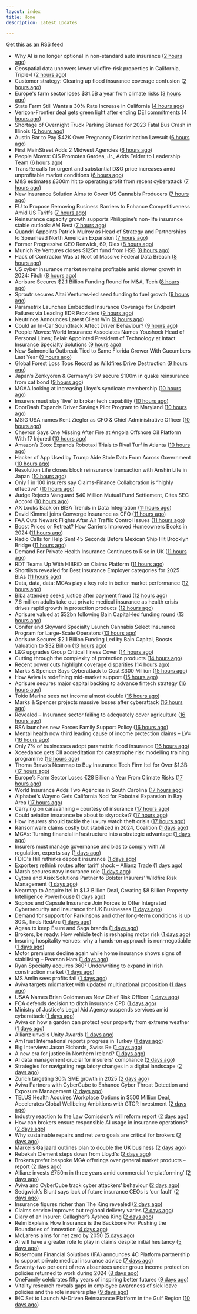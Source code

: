 ```yaml
---
layout: index
title: Home
description: Latest Updates

---
```


[Get this as an RSS feed](/feed.rss)

<!-- news_marker starts -->
- Why AI is no longer optional in non-standard auto insurance ([2 hours ago](https://www.dig-in.com/opinion/ais-role-in-non-standard-auto-insurance))
- Geospatial data uncovers lower wildfire-risk properties in California, Triple-I ([2 hours ago](https://www.dig-in.com/news/geospatial-data-wildfire-prone-california-properties))
- Customer strategy: Clearing up flood insurance coverage confusion ([2 hours ago](https://www.dig-in.com/opinion/clearing-up-flood-insurance-coverage-confusion))
- Europe's farm sector loses $31.5B a year from climate risks ([3 hours ago](https://www.dig-in.com/articles/europes-farm-sector-loses-31-5b-a-year-from-climate-risks))
- State Farm Still Wants a 30% Rate Increase in California ([4 hours ago](https://www.insurancejournal.com/news/west/2025/05/21/824685.htm))
- Verizon-Frontier deal gets green light after ending DEI commitments ([4 hours ago](https://www.insurancebusinessmag.com/uk/business-strategy/verizonfrontier-deal-gets-green-light-after-ending-dei-commitments-536482.aspx))
- Shortage of Overnight Truck Parking Blamed for 2023 Fatal Bus Crash in Illinois ([5 hours ago](https://www.insurancejournal.com/news/midwest/2025/05/21/824679.htm))
- Austin Bar to Pay $42K Over Pregnancy Discrimination Lawsuit ([6 hours ago](https://www.insurancejournal.com/news/southcentral/2025/05/21/824675.htm))
- First MainStreet Adds 2 Midwest Agencies ([6 hours ago](https://www.insurancejournal.com/news/midwest/2025/05/21/824669.htm))
- People Moves: CIS Promotes Gardea, Jr., Adds Felder to Leadership Team ([6 hours ago](https://www.insurancejournal.com/news/southcentral/2025/05/21/824664.htm))
- TransRe calls for urgent and substantial D&O price increases amid unprofitable market conditions ([6 hours ago](https://www.reinsurancene.ws/transre-calls-for-urgent-and-substantial-do-price-increases-amid-unprofitable-market-conditions/))
- M&S estimates £300m hit to operating profit from recent cyberattack ([7 hours ago](https://www.reinsurancene.ws/ms-estimates-300m-hit-to-operating-profit-from-recent-cyberattack/))
- New Insurance Solution Aims to Cover US Cannabis Producers ([7 hours ago](https://insurance-edge.net/2025/05/21/new-insurance-solution-aims-to-cover-us-cannabis-producers/))
- EU to Propose Removing Business Barriers to Enhance Competitiveness Amid US Tariffs ([7 hours ago](https://www.insurancejournal.com/news/international/2025/05/21/824643.htm))
- Reinsurance capacity growth supports Philippine’s non-life insurance stable outlook: AM Best ([7 hours ago](https://www.reinsurancene.ws/reinsurance-capacity-growth-supports-philippines-non-life-insurance-stable-outlook-am-best/))
- Quandri Appoints Patrick Mulroy as Head of Strategy and Partnerships to Spearhead North American Expansion ([7 hours ago](https://www.insurtechinsights.com/quandri-appoints-patrick-mulroy-as-head-of-strategy-and-partnerships-to-spearhead-north-american-expansion/))
- Former Progressive CEO Renwick, 69, Dies ([8 hours ago](https://www.insurancejournal.com/news/national/2025/05/21/824645.htm))
- Munich Re Ventures closes $125m fund from HSB ([8 hours ago](https://www.reinsurancene.ws/munich-re-ventures-closes-125m-fund-from-hsb/))
- Hack of Contractor Was at Root of Massive Federal Data Breach ([8 hours ago](https://www.insurancejournal.com/news/national/2025/05/21/824641.htm))
- US cyber insurance market remains profitable amid slower growth in 2024: Fitch ([8 hours ago](https://www.reinsurancene.ws/us-cyber-insurance-market-remains-profitable-amid-slower-growth-in-2024-fitch/))
- Acrisure Secures $2.1 Billion Funding Round for M&A, Tech ([8 hours ago](https://www.insurancejournal.com/news/national/2025/05/21/824637.htm))
- Sproutr secures Altai Ventures-led seed funding to fuel growth ([9 hours ago](https://www.reinsurancene.ws/sproutr-secures-altai-ventures-led-seed-funding-to-fuel-growth/))
- Parametrix Launches Embedded Insurance Coverage for Endpoint Failures via Leading EDR Providers ([9 hours ago](https://www.insurtechinsights.com/parametrix-launches-embedded-insurance-coverage-for-endpoint-failures-via-leading-edr-providers/))
- Neutrinos Announces Latest Client Win ([9 hours ago](https://insurance-edge.net/2025/05/21/neutrinos-announces-latest-client-win/))
- Could an In-Car Soundtrack Affect Driver Behaviour? ([9 hours ago](https://insurance-edge.net/2025/05/21/could-an-in-car-soundtrack-affect-driver-behaviour/))
- People Moves: World Insurance Associates Names Youshock Head of Personal Lines; Belair Appointed President of Technology at Intact Insurance Specialty Solutions ([9 hours ago](https://www.insurancejournal.com/news/national/2025/05/21/824508.htm))
- New Salmonella Outbreak Tied to Same Florida Grower With Cucumbers Last Year ([9 hours ago](https://www.insurancejournal.com/news/southeast/2025/05/21/824621.htm))
- Global Forest Loss Tops Record as Wildfires Drive Destruction ([9 hours ago](https://www.insurancejournal.com/news/international/2025/05/21/824618.htm))
- Japan’s Zenkyoren & Germany’s SV secure $100m in quake reinsurance from cat bond ([9 hours ago](https://www.reinsurancene.ws/japans-zenkyoren-germanys-sv-secure-100m-in-quake-reinsurance-from-cat-bond/))
- MGAA looking at increasing Lloyd’s syndicate membership ([10 hours ago](https://www.postonline.co.uk/news/7957794/mgaa-looking-at-increasing-lloyd%E2%80%99s-syndicate-membership))
- Insurers must stay ‘live’ to broker tech capability ([10 hours ago](https://www.postonline.co.uk/broker/7957792/insurers-must-stay-%E2%80%98live%E2%80%99-to-broker-tech-capability))
- DoorDash Expands Driver Savings Pilot Program to Maryland ([10 hours ago](https://www.insurancejournal.com/news/east/2025/05/21/824599.htm))
- MSIG USA names Kent Ziegler as CFO & Chief Administrative Officer ([10 hours ago](https://www.reinsurancene.ws/msig-usa-names-kent-ziegler-as-cfo-chief-administrative-officer/))
- Chevron Says One Missing After Fire at Angola Offshore Oil Platform With 17 Injured ([10 hours ago](https://www.insurancejournal.com/news/international/2025/05/21/824603.htm))
- Amazon’s Zoox Expands Robotaxi Trials to Rival Turf in Atlanta ([10 hours ago](https://www.insurancejournal.com/news/southeast/2025/05/21/824605.htm))
- Hacker of App Used by Trump Aide Stole Data From Across Government ([10 hours ago](https://www.insurancejournal.com/news/national/2025/05/21/824594.htm))
- Resolution Life closes block reinsurance transaction with Anshin Life in Japan ([10 hours ago](https://www.reinsurancene.ws/resolution-life-closes-block-reinsurance-transaction-with-anshin-life-in-japan/))
- Only 1 in 100 insurers say Claims-Finance Collaboration is “highly effective” ([10 hours ago](https://ifamagazine.com/only-1-in-100-insurers-say-claims-finance-collaboration-is-highly-effective/))
- Judge Rejects Vanguard $40 Million Mutual Fund Settlement, Cites SEC Accord ([10 hours ago](https://www.insurancejournal.com/news/east/2025/05/21/824595.htm))
- AX Looks Back on BIBA Trends in Data Integration ([11 hours ago](https://insurance-edge.net/2025/05/21/ax-looks-back-on-biba-trends-in-data-integration/))
- David Kimmel joins Converge Insurance as CFO ([11 hours ago](https://www.reinsurancene.ws/david-kimmel-joins-converge-insurance-as-cfo/))
- FAA Cuts Newark Flights After Air Traffic Control Issues ([11 hours ago](https://www.insurancejournal.com/news/east/2025/05/21/824589.htm))
- Boost Prices or Retreat? How Carriers Improved Homeowners Books in 2024 ([11 hours ago](https://www.insurancejournal.com/news/national/2025/05/21/824587.htm))
- Radio Calls for Help Sent 45 Seconds Before Mexican Ship Hit Brooklyn Bridge ([11 hours ago](https://www.insurancejournal.com/news/east/2025/05/21/824582.htm))
- Demand For Private Health Insurance Continues to Rise in UK ([11 hours ago](https://insurance-edge.net/2025/05/21/demand-for-private-health-insurance-continues-to-rise-in-uk/))
- RDT Teams Up With HIBRiD on Claims Platform ([11 hours ago](https://insurance-edge.net/2025/05/21/rdt-teams-up-with-hibrid-on-claims-platform/))
- Shortlists revealed for Best Insurance Employer categories for 2025 BIAs ([11 hours ago](https://www.postonline.co.uk/broker/7957793/shortlists-revealed-for-best-insurance-employer-categories-for-2025-bias))
- Data, data, data: MGAs play a key role in better market performance ([12 hours ago](https://www.insurancebusinessmag.com/uk/news/columns/data-data-data-mgas-play-a-key-role-in-better-market-performance-536399.aspx))
- Biba attendee seeks justice after payment fraud ([12 hours ago](https://www.postonline.co.uk/news/7957800/biba-attendee-seeks-justice-after-payment-fraud))
- 7.6 million adults take out private medical insurance as health crisis drives rapid growth in protection products ([12 hours ago](https://ifamagazine.com/7-6-million-adults-take-out-private-medical-insurance-as-health-crisis-drives-rapid-growth-in-protection-products/))
- Acrisure valued at $32bn following Bain Capital-led funding round ([13 hours ago](https://www.postonline.co.uk/broker/7957799/acrisure-valued-at-32bn-following-bain-capital-led-funding-round))
- Conifer and Skyward Specialty Launch Cannabis Select Insurance Program for Large-Scale Operators ([13 hours ago](https://www.insurtechinsights.com/conifer-and-skyward-specialty-launch-cannabis-select-insurance-program-for-large-scale-operators/))
- Acrisure Secures $2.1 Billion Funding Led by Bain Capital, Boosts Valuation to $32 Billion ([13 hours ago](https://www.insurtechinsights.com/acrisure-secures-2-1-billion-funding-led-by-bain-capital-boosts-valuation-to-32-billion/))
- L&G upgrades Group Critical Illness Cover ([14 hours ago](https://ifamagazine.com/lg-upgrades-group-critical-illness-cover/))
- Cutting through the complexity of protection products ([14 hours ago](https://ifamagazine.com/cutting-through-the-complexity-of-protection-products/))
- Recent power cuts highlight coverage disparities ([14 hours ago](https://www.postonline.co.uk/commercial/7957791/recent-power-cuts-highlight-coverage-disparities))
- Marks & Spencer Says Cyberattack to Cost £300 Million ([15 hours ago](https://www.insurancejournal.com/news/international/2025/05/21/824570.htm))
- How Aviva is redefining mid-market support ([15 hours ago](https://www.insurancebusinessmag.com/uk/news/breaking-news/how-aviva-is-redefining-midmarket-support-535375.aspx))
- Acrisure secures major capital backing to advance fintech strategy ([16 hours ago](https://www.insurancebusinessmag.com/uk/news/breaking-news/acrisure-secures-major-capital-backing-to-advance-fintech-strategy-536392.aspx))
- Tokio Marine sees net income almost double ([16 hours ago](https://www.insurancebusinessmag.com/uk/news/breaking-news/tokio-marine-sees-net-income-almost-double-536377.aspx))
- Marks & Spencer projects massive losses after cyberattack ([16 hours ago](https://www.insurancebusinessmag.com/uk/news/cyber/marks-and-spencer-projects-massive-losses-after-cyberattack-536391.aspx))
- Revealed – Insurance sector failing to adequately cover agriculture ([16 hours ago](https://www.insurancebusinessmag.com/uk/news/breaking-news/revealed--insurance-sector-failing-to-adequately-cover-agriculture-536376.aspx))
- RSA launches new Forces Family Support Policy ([16 hours ago](https://www.insurancebusinessmag.com/uk/news/breaking-news/rsa-launches-new-forces-family-support-policy-536375.aspx))
- Mental health now third leading cause of income protection claims – LV= ([16 hours ago](https://www.insurancebusinessmag.com/uk/news/life-insurance/mental-health-now-third-leading-cause-of-income-protection-claims--lv-536390.aspx))
- Only 7% of businesses adopt parametric flood insurance ([16 hours ago](https://www.postonline.co.uk/news/7957796/only-7-of-businesses-adopt-parametric-flood-insurance))
- Xceedance gets CII accreditation for catastrophe risk modelling training programme ([16 hours ago](https://www.insurancebusinessmag.com/uk/news/catastrophe/xceedance-gets-cii-accreditation-for-catastrophe-risk-modelling-training-programme-536374.aspx))
- Thoma Bravo’s Nearmap to Buy Insurance Tech Firm Itel for Over $1.3B ([17 hours ago](https://www.insurancejournal.com/news/national/2025/05/21/824558.htm))
- Europe’s Farm Sector Loses €28 Billion a Year From Climate Risks ([17 hours ago](https://www.insurancejournal.com/news/international/2025/05/21/824536.htm))
- World Insurance Adds Two Agencies in South Carolina ([17 hours ago](https://www.insurancejournal.com/news/southeast/2025/05/21/824482.htm))
- Alphabet’s Waymo Gets California Nod for Robotaxi Expansion in Bay Area ([17 hours ago](https://www.insurancejournal.com/news/west/2025/05/21/824562.htm))
- Carrying on caravanning – courtesy of insurance ([17 hours ago](https://www.postonline.co.uk/personal/7957724/carrying-on-caravanning-%E2%80%93-courtesy-of-insurance))
- Could aviation insurance be about to skyrocket? ([17 hours ago](https://www.postonline.co.uk/commercial/7957567/could-aviation-insurance-be-about-to-skyrocket))
- How insurers should tackle the luxury watch theft crisis ([17 hours ago](https://www.postonline.co.uk/claims/7957407/how-insurers-should-tackle-the-luxury-watch-theft-crisis))
- Ransomware claims costly but stabilized in 2024, Coalition ([1 days ago](https://www.dig-in.com/news/ransomware-claims-costly-but-stabilized-in-2024-coalition))
- MGAs: Turning financial infrastructure into a strategic advantage ([1 days ago](https://www.dig-in.com/opinion/turning-financial-infrastructure-into-a-strategic-advantage))
- Insurers must manage governance and bias to comply with AI regulation, experts say ([1 days ago](https://www.dig-in.com/news/ai-governance-and-bias-become-compliance-issues-for-insurers))
- FDIC's Hill rethinks deposit insurance ([1 days ago](https://www.dig-in.com/news/fdics-hill-rethinking-deposit-insurance-fees))
- Exporters rethink routes after tariff shock – Allianz Trade ([1 days ago](https://www.insurancebusinessmag.com/uk/news/sme/exporters-rethink-routes-after-tariff-shock--allianz-trade-536347.aspx))
- Marsh secures navy insurance role ([1 days ago](https://www.insurancebusinessmag.com/uk/news/marine/marsh-secures-navy-insurance-role-536336.aspx))
- Cytora and Aisix Solutions Partner to Bolster Insurers’ Wildfire Risk Management ([1 days ago](https://www.insurtechinsights.com/cytora-and-aisix-solutions-partner-to-bolster-insurers-wildfire-risk-management/))
- Nearmap to Acquire Itel in $1.3 Billion Deal, Creating $8 Billion Property Intelligence Powerhouse ([1 days ago](https://www.insurtechinsights.com/nearmap-to-acquire-itel-in-1-3-billion-deal-creating-8-billion-property-intelligence-powerhouse/))
- Sophos and Capsule Insurance Join Forces to Offer Integrated Cybersecurity and Insurance for UK Businesses ([1 days ago](https://www.insurtechinsights.com/sophos-and-capsule-insurance-join-forces-to-offer-integrated-cybersecurity-and-insurance-for-uk-businesses/))
- Demand for support for Parkinsons and other long-term conditions is up 30%, finds RedArc ([1 days ago](https://ifamagazine.com/demand-for-support-for-parkinsons-and-other-long-term-conditions-is-up-30-finds-redarc/))
- Ageas to keep Esure and Saga brands ([1 days ago](https://www.postonline.co.uk/news/7957788/ageas-to-keep-esure-and-saga-brands))
- Brokers, be ready: How vehicle tech is reshaping motor risk ([1 days ago](https://www.insurancebusinessmag.com/uk/news/auto-motor/brokers-be-ready-how-vehicle-tech-is-reshaping-motor-risk-536269.aspx))
- Insuring hospitality venues: why a hands-on approach is non-negotiable ([1 days ago](https://www.insurancebusinessmag.com/uk/news/hospitality/insuring-hospitality-venues-why-a-handson-approach-is-nonnegotiable-536268.aspx))
- Motor premiums decline again while home insurance shows signs of stabilising – Pearson Ham ([1 days ago](https://www.insurancebusinessmag.com/uk/news/auto-motor/motor-premiums-decline-again-while-home-insurance-shows-signs-of-stabilising--pearson-ham-536267.aspx))
- Ryan Specialty acquires 360° Underwriting to expand in Irish construction market ([1 days ago](https://www.insurancebusinessmag.com/uk/news/breaking-news/ryan-specialty-acquires-360-underwriting-to-expand-in-irish-construction-market-536266.aspx))
- MS Amlin sees profits fall ([1 days ago](https://www.insurancebusinessmag.com/uk/news/breaking-news/ms-amlin-sees-profits-fall-536259.aspx))
- Aviva targets midmarket with updated multinational proposition ([1 days ago](https://www.postonline.co.uk/broker/7957787/aviva-targets-midmarket-with-updated-multinational-proposition))
- USAA Names Brian Goldman as New Chief Risk Officer ([1 days ago](https://www.insurtechinsights.com/usaa-names-brian-goldman-as-new-chief-risk-officer/))
- FCA defends decision to ditch insurance CPD ([1 days ago](https://www.postonline.co.uk/news/7957780/fca-defends-decision-to-ditch-insurance-cpd))
- Ministry of Justice's Legal Aid Agency suspends services amid cyberattack ([1 days ago](https://www.insurancebusinessmag.com/uk/news/cyber/ministry-of-justices-legal-aid-agency-suspends-services-amid-cyberattack-536241.aspx))
- Aviva on how a garden can protect your property from extreme weather ([1 days ago](https://www.insurancebusinessmag.com/uk/news/property-insurance/aviva-on-how-a-garden-can-protect-your-property-from-extreme-weather-536238.aspx))
- Allianz unveils Unity Awards ([1 days ago](https://www.insurancebusinessmag.com/uk/news/breaking-news/allianz-unveils-unity-awards-536237.aspx))
- AmTrust International reports progress in Turkey ([1 days ago](https://www.insurancebusinessmag.com/uk/news/breaking-news/amtrust-international-reports-progress-in-turkey-536236.aspx))
- Big Interview: Jason Richards, Swiss Re ([1 days ago](https://www.postonline.co.uk/reinsurance/7957541/big-interview-jason-richards-swiss-re))
- A new era for justice in Northern Ireland? ([1 days ago](https://www.postonline.co.uk/claims/7957782/a-new-era-for-justice-in-northern-ireland))
- AI data management crucial for insurers' compliance ([2 days ago](https://www.dig-in.com/news/ai-data-management-crucial-for-insurers-compliance))
- Strategies for navigating regulatory changes in a digital landscape ([2 days ago](https://www.dig-in.com/opinion/strategies-for-navigating-federal-and-state-regulations))
- Zurich targeting 30% SME growth in 2025 ([2 days ago](https://www.postonline.co.uk/news/7957779/zurich-targeting-30-sme-growth-in-2025))
- Aviva Partners with CyberCube to Enhance Cyber Threat Detection and Exposure Management ([2 days ago](https://www.insurtechinsights.com/aviva-partners-with-cybercube-to-enhance-cyber-threat-detection-and-exposure-management/))
- TELUS Health Acquires Workplace Options in $500 Million Deal, Accelerates Global Wellbeing Ambitions with GTCR Investment ([2 days ago](https://www.insurtechinsights.com/telus-health-acquires-workplace-options-in-500-million-deal-accelerates-global-wellbeing-ambitions-with-gtcr-investment/))
- Industry reaction to the Law Comission’s will reform report ([2 days ago](https://ifamagazine.com/industry-reaction-to-the-law-comissions-will-reform-report/))
- How can brokers ensure responsible AI usage in insurance operations? ([2 days ago](https://www.insurancebusinessmag.com/uk/news/technology/how-can-brokers-ensure-responsible-ai-usage-in-insurance-operations-536137.aspx))
- Why sustainable repairs and net zero goals are critical for brokers ([2 days ago](https://www.insurancebusinessmag.com/uk/news/environmental/why-sustainable-repairs-and-net-zero-goals-are-critical-for-brokers-536136.aspx))
- Markel’s Galjaard outlines plan to double the UK business ([2 days ago](https://www.postonline.co.uk/news/7957775/markels-galjaard-outlines-plan-to-double-the-uk-business))
- Rebekah Clement steps down from Lloyd's ([2 days ago](https://www.insurancebusinessmag.com/uk/news/breaking-news/rebekah-clement-steps-down-from-lloyds-536135.aspx))
- Brokers prefer bespoke MGA offerings over general market products – report ([2 days ago](https://www.insurancebusinessmag.com/uk/news/breaking-news/brokers-prefer-bespoke-mga-offerings-over-general-market-products--report-536134.aspx))
- Allianz invests £750m in three years amid commercial ‘re-platforming’ ([2 days ago](https://www.postonline.co.uk/news/7957771/allianz-invests-ps750m-in-three-years-amid-commercial-replatforming))
- Aviva and CyberCube track cyber attackers’ behaviour ([2 days ago](https://www.postonline.co.uk/news/7957778/aviva-and-cybercube-track-cyber-attackers-behaviour))
- Sedgwick’s Blunt says lack of future insurance CEOs is ‘our fault’ ([2 days ago](https://www.postonline.co.uk/news/7957772/sedgwicks-blunt-says-lack-of-future-insurance-ceos-is-our-fault))
- Insurance figures richer than The King revealed ([2 days ago](https://www.postonline.co.uk/news/7957777/insurance-figures-richer-than-the-king-revealed))
- Claims service improves but regional delivery varies ([2 days ago](https://www.postonline.co.uk/claims/7957673/claims-service-improves-but-regional-delivery-varies))
- Diary of an Insurer: Gallagher’s Ayshea King ([2 days ago](https://www.postonline.co.uk/broker/7957466/diary-of-an-insurer-gallaghers-ayshea-king))
- Relm Explains How Insurance is the Backbone For Pushing the Boundaries of Innovation ([4 days ago](https://thefintechtimes.com/relm-explains-how-insurance-is-the-backbone-for-pushing-the-boundaries-of-innovation/))
- McLarens aims for net zero by 2050 ([5 days ago](https://www.postonline.co.uk/news/7957770/mclarens-aims-for-net-zero-by-2050))
- AI will have a greater role to play in claims despite initial hesitancy ([5 days ago](https://www.postonline.co.uk/broker/7957769/ai-will-have-a-greater-role-to-play-in-claims-despite-initial-hesitancy))
- Rosemount Financial Solutions (IFA) announces 4C Platform partnership to support private medical insurance advice ([7 days ago](https://ifamagazine.com/rosemount-financial-solutions-ifa-announces-4c-platform-partnership-to-support-private-medical-insurance-advice/))
- Seventy-two per cent of new absentees under group income protection policies returned to work during 2024 ([8 days ago](https://ifamagazine.com/seventy-two-per-cent-of-new-absentees-under-group-income-protection-policies-returned-to-work-during-2024/))
- OneFamily celebrates fifty years of inspiring better futures ([9 days ago](https://ifamagazine.com/onefamily-celebrates-fifty-years-of-inspiring-better-futures/))
- Vitality research reveals gaps in employee awareness of sick leave policies and the role insurers play ([9 days ago](https://ifamagazine.com/vitality-research-reveals-gaps-in-employee-awareness-of-sick-leave-policies-and-the-role-insurers-play/))
- IHC Set to Launch AI-Driven Reinsurance Platform in the Gulf Region ([10 days ago](https://thefintechtimes.com/ihc-set-to-launch-ai-driven-reinsurance-platform/))

<!-- news_marker ends -->